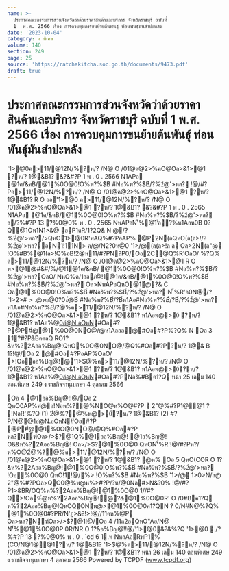 ```yaml
---
name: >-
  ประกาศคณะกรรมการส่วนจังหวัดว่าด้วยราคาสินค้าและบริการ จังหวัดราชบุรี ฉบับที่ 
  1  พ.ศ. 2566 เรื่อง การควบคุมการขนย้ายต้นพันธุ์ ท่อนพันธุ์มันสำปะหลัง
date: '2023-10-04'
category: ง พิเศษ
volume: 140
section: 249
page: 25
source: 'https://ratchakitcha.soc.go.th/documents/9473.pdf'
draft: true
---
```


# ประกาศคณะกรรมการส่วนจังหวัดว่าด้วยราคาสินค้าและบริการ จังหวัดราชบุรี ฉบับที่  1  พ.ศ. 2566 เรื่อง การควบคุมการขนย้ายต้นพันธุ์ ท่อนพันธุ์มันสำปะหลัง

'1>@0ค>11/@12N/%?ห/? /N@ O /01@ค@2>%คO@Oล>&1>@1 ?ห/? 1@&B1? &?&#?P 1 พ . 0 . 2566 N1APอ @1ค/&คB/@1%0O@0!O%พ?%$B์ #Nอ%พ?%$B์/?%2ํ@'>หล? !@/#?Pค>11/@12N/%?ห/? /N@ O /01@ค@2>%คO@Oล>&1>@1 ?ห/? 1@&B1? R O ออ'1>@0 ค>11/@12N/%?ห/? /N@ O /01@ค@2>%คO@Oล>&1>@1 ?ห/? 1@&B1? &?&#?P 1 พ . 0 . 2565 N1APอ @1ค/&คB/@1%0O@0!O%พ?%$B์ #Nอ%พ?%$B์/?%2ํ@'>หล? ล/?%#?P 13 ?%0@0% พ . 0 . 2565 NพAPอN'็%@1'้อ?%ห1Aอห0B 0?Q@1Oพ1N1>&@ อP1คR/1?2Q& N @/?%2ํ@'>หล?/>QหO1>@0R'พAQ%#?PอAP% @P2N(ลQหO(ล(ล>!/?%2ํ@'>หล?อN1!11N> ค/@/N2?0ห@0 '1>/@(ล(ล>!ล ล Oล>2N(ล"@ !O%#B%@1(ล>!Q%อB!2@ห11/#?PN?P0/Oอ2C@Q%R'OลO/ %?Q% ค>11/@12N/%?ห/? /N@ O /01@ค@2>%คO@Oล>&1>@1 R O พ>@1@#&#/%/@!1@1ค/&คB/ @1%0O@0!O%พ?%$B์ #Nอ%พ?%$B์/?%2ํ@'>หล?OลO/ NหO%ค/1ออ/@!1@1ค/&คB/@1%0O@0!O%พ?%$B์ #Nอ%พ?%$B์/?%2ํ@'>หล? Oล>NพAPอQหO@1ํ@?& C Oล@1%0O@0!O%พ?%$B์ #Nอ%พ?%$B์/?%2ํ@'>หล? N'็%R'อ0N@/? '1>2>#$>.@พ อ@0?0อํ@%@!@/ค/@/Q%/@!1@ _a ( _ ) (4) Oล>/@!1@ `c (4) (7) OหNพ1>1@&?ญญ?!> /N@ O /01@ค@2>%คO@Oล>&1>@1 พ . 0 . `cb` Oล>/!>#?P'1>B/ค>11/@12N/%?ห/? /N@ O /01@ค@2>%คO@ Oล>&1>@1 ?ห/? 1@&B1? N/APอ/?%#?P 30 2>ห@ค/ 2566 NหO%อ&QหOออ'1>@0ค>11/@1 2N/%?ห/? /N@ O /01@ค@2>%คO@Oล>&1>@1 Q%@1ค/&คB/@1%0O@0!O%พ?%$B์ #Nอ%พ?%$B์/?%2ํ@'>หล? P 0ํ@ห% หO@//>QหO&BคคลQ %0O@0!O%พ?%$B์ห1Aอ#Nอ%พ?%$B์/?%2ํ@'>หล?อ0N@Q อ0N@ห%@Pห1Aอ#?Q2ออ0N@ 1//?% NO@/@ห1Aอออ@#Oอ#?P?ห/? 1@&B1? N/O%O!N>R O 1?&ห%?2Aออ%Bญ@! ค>11/@1 2N/%?ห/? /N@ O /01@ค@2>%คO@Oล>&1>@1 ?ห/? 1@&B1? @ออ'1>@0 ? !NอR'%?Q Oอ _ '1>@0&?&%?QQหOQO&?ค?&Q%N!#Oอ#?P?ห/? 1@&B1? N'็%1>0>N/ล@ 1 'ี %?&!?QO!N /?%"? @/?%'1>@0N'็%!O%R' Oอ 2 หO@//>QหO&BคคลQ %0 O @0!O%พ?%$B์/?%2ํ@'>หล? ห1Aอ#Nอ%พ?%$B์/?%2ํ@'>หล? อ0N@Q อ0N@ห%@P ห1Aอ#?Q2ออ0N@1//?% NO@/@ห1Aอออ@#Oอ#?P?ห/? 1@&B1? N/O%O!N>R O 1?&ห%?2Aอ อ%Bญ@!@'1>$@%ค>11/@12N/%?ห/? /N@ O /01@ค@2>%คO@Oล>&1>@1 ?ห/? 1@&B1? ห1Aอพ@>0์ ?ห/? 1@&B1? ห1Aอ%@0อํ@N.อOหN#Oอ#?P@P#ํ@@1%0O@0NO@/@ห1Aอออ@#Oอ#?P%?Q% N Oอ 3 1?#?P&BคคลQ RO1?&ห%?2Aออ%Bญ@!QหO%0O@0NO@/@Q%#Oอ#?P?ห/? 1@& B 1?!@/Oอ 2 @#Oอ#?PอAP%OลO/ >!Oอออ%Bญ@!@'1>$@%ค>11/@12N/%?ห/? /N@ O /01@ค@2>%คO@Oล>&1>@1 ?ห/? 1@&B1? ห1Aอพ@>0์?ห/? 1@&B1? ห1Aอ%@0อํ@N.อOหN#Oอ#?PNอ%#Bค1?Q หน้า 25 เลม 140 ตอนพิเศษ 249 ง ราชกิจจานุเบกษา 4 ตุลาคม 2566

Oอ 4 @1ออ%Bญ@!!@/Oอ 2 QหO0AP%คํ@อ!Nอพ%?@%NO@ห%O@#?P  2"@%#?P1@@1 ? !NอR'%?Q (1) 2ํ@%?@%พ@>0์?ห/? 1@&B1? (2) #?P/N@@1อํ@N.อOหN#Oอ#?P @P#ํ@@1%0O@0NO@/@Q%#Oอ#?P หล?Nฑ์Oล>/>$?@1Q%@1ออ%Bญ@! @1อ%Bญ@! O&&ห%?2Aออ%Bญ@! Oล>/>$?@1%0O@0 QหON'็%R'!@/#?Pห?/ห%O@2ํ@%?@%ค>11/@12N/%?ห/? /N@ O /01@ค@2>%คO@Oล>&1>@1 ?ห/? 1@&B1? ํ@ห% Oอ 5 QหO(COR O 1?&ห%?2Aออ%Bญ@!@1%0O@0!O%พ?%$B์ #Nอ%พ?%$B์/?%2ํ@'>หล? !Oอ%0O@0 QหO!1!@/%> !O%พ?%$B์ #Nอ%พ?%$B์ '1>/@ 1>0>N/ล@ 2"@%#?POล>QO0@%พ@ห%>#?P/?ห/@0Nล#>N&?0% !@/#?P1>&BR/OQ%ห%?2Aออ%Bญ@!@1%0O@0 1//#?Q>!Oอ%ํ@ห%?2Aออ%Bญ@!ํ@?&@1%0O@0R' O /0#Bค1?Q ห%?2Aออ%Bญ@!QหOQONพ@>@1%0O@0ค1?QN ? 0/N#N@%?Q% @1%0O@0#?PR/N'ฏ>&?!>!@//11คห%@P Oล>หล?Nฑ์Oล>/>$?@1!@/Oอ 4 /11ค2อQหO"Aอ/N@ N'็%@1%0O@0P 0R/NR O 1?&อ%Bญ@!!@/'1>@0&?&%?Q '1>@0  /?%#?P 13 ?%0@0% พ . 0 . `cd 6 1.พ NหลAอRพP1%์ (CO/N@1@@1?ห/? 1@&B1? '1>$@%ค>11/@12N/%?ห/? /N@ O /01@ค@2>%คO@Oล>&1>@1 ?ห/? 1@&B1? หน้า 26 เลม 140 ตอนพิเศษ 249 ง ราชกิจจานุเบกษา 4 ตุลาคม 2566 Powered by TCPDF (www.tcpdf.org)
